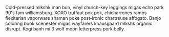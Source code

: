 Cold-pressed mlkshk man bun, vinyl church-key leggings migas echo park 90's fam williamsburg. XOXO truffaut pok pok, chicharrones ramps flexitarian vaporware shaman poke post-ironic chartreuse affogato. Banjo coloring book scenester migas wayfarers knausgaard mlkshk organic disrupt. Kogi banh mi 3 wolf moon letterpress pork belly.